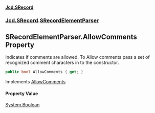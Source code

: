 #### [Jcd.SRecord](index.md 'index')
### [Jcd.SRecord](Jcd.SRecord.md 'Jcd.SRecord').[SRecordElementParser](Jcd.SRecord.SRecordElementParser.md 'Jcd.SRecord.SRecordElementParser')

## SRecordElementParser.AllowComments Property

Indicates if comments are allowed. To Allow comments pass a set of  
recognized comment characters in to the constructor.

```csharp
public bool AllowComments { get; }
```

Implements [AllowComments](Jcd.SRecord.ISRecordElementParser.AllowComments.md 'Jcd.SRecord.ISRecordElementParser.AllowComments')

#### Property Value
[System.Boolean](https://docs.microsoft.com/en-us/dotnet/api/System.Boolean 'System.Boolean')